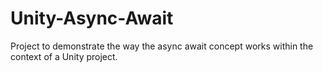 # Unity-Async-Await
Project to demonstrate the way the async await concept works within the context of a Unity project.

